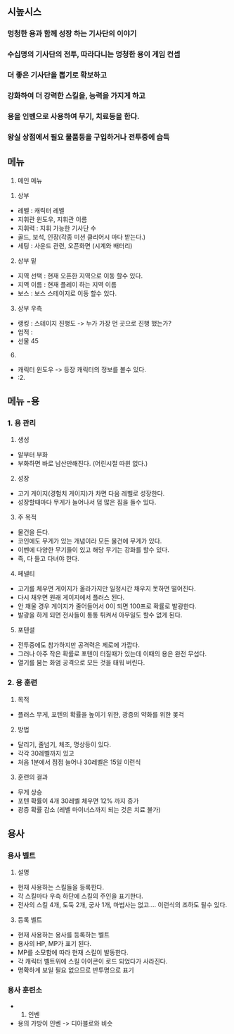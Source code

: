 ##  시높시스
### 멍청한 용과 함께 성장 하는 기사단의 이야기 
### 수십명의 기사단의 전투, 따라다니는 멍청한 용이 게임 컨셉
### 더 좋은 기사단을 뽑기로 확보하고
### 강화하여 더 강력한 스킬을, 능력을 가지게 하고 
### 용을 인벤으로 사용하여 무기, 치료등을 한다. 
### 왕실 상점에서 필요 물품등을 구입하거나 전투중에 습득

## 메뉴
1. 메인 메뉴
 1) 상부 
 - 레벨 : 캐릭터 레벨
 - 지휘관 윈도우, 지휘관 이름 
 - 지휘력 : 지휘 가능한 기사단 수
 - 골드, 보석, 인장(각종 미션 클리어시 마다 받는다.)
 - 세팅 : 사운드 관련, 오픈화면 (시계와 배터리)
 2) 상부 밑 
  - 지역 선택 : 현재 오픈한 지역으로 이동 할수 있다.
  - 지역 이름 : 현재 플레이 하는 지역 이름
  - 보스 : 보스 스테이지로 이동 할수 있다.
  3) 상부 우측
   - 랭킹 : 스테이지 진행도 -> 누가 가장 먼 곳으로 진행 했는가?
   - 업적 : 
   - 선물
  45  
  6)  




 - 캐릭터 윈도우 -> 등장 캐릭터의 정보를 볼수 있다.
 - :2. 

## 메뉴 -용
### 1. 용 관리
 1) 생성
  - 알부터 부화 
  - 부화하면 바로 남산만해진다. (어린시절 따윈 없다.)
 2) 성장
  - 고기 게이지(경험치 게이지)가 차면 다음 레벨로 성장한다. 
  - 성장할때마다 무게가 늘어나서 덤 많은 짐을 들수 있다. 
 3) 주 목적
  - 물건을 든다. 
  - 코인에도 무게가 있는 개념이라 모든 물건에 무게가 있다. 
  - 이벤에 다양한 무기들이 있고 해당 무기는 강화를 할수 있다. 
  - 즉, 다 들고 다녀야 한다. 
 4) 페넬티
  - 고기를 체우면 게이지가 올라가지만 일정시간 채우지 못하면 떨어진다. 
  - 다시 채우면 원래 게이지에서 플러스 된다.
  - 안 채울 경우 게이지가 줄어들어서 0이 되면 100프로 확률로 발광한다. 
  - 발광을 하게 되면 전사들이 통통 튀켜서 아무일도 할수 없게 된다.
 5) 포텐셜
  - 전투중에도 참가하지만 공격력은 제로에 가깝다. 
  - 그러나 아주 작은 확률로 포텐이 터질때가 있는데 이때의 용은 완전 무섭다.
  - 열기를 붐는 화염 공격으로 모든 것을 태워 버린다.
### 2. 용 훈련
 1) 목적
 - 플러스 무게, 포텐의 확률을 높이기 위한, 광증의 약화를 위한 몾걱
 2) 방법
 - 달리기, 줄넘기, 체조, 명상등이 있다. 
 - 각각 30레벨까지 있고 
 - 처음 1분에서 점점 늘어나 30레벨은 15일 이런식
 3) 훈련의 결과 
 - 무게 상승
 - 포텐 확률이 4개 30레벨 체우면 12% 까지 증가
 - 광증 확률 감소 (레벨 마이너스까지 되는 것은 치료 불가)

## 용사 
### 용사 벨트 
 1) 설명
  - 현재 사용하는 스킬들을 등록한다. 
  - 각 스킬마다 우측 하단에 스킬의 주인을 표기한다.
  - 전사의 스킬 4개, 도둑 2개, 궁사 1개, 마법사는 없고.... 이런식의 조하도 될수 있다. 
 3) 등록 벨트
 - 현재 사용하는 용사를 등록하는 벨트 
 - 용사의 HP, MP가 표기 된다.
 - MP를 소모함에 따라 현재 스킬이 발동한다. 
 - 각 캐릭터 벨트위에 스킬 아이콘이 로드 되었다가 사라진다. 
 - 명확하게 보일 필요 없으므로 반투명으로 표기
 
 
### 용사 훈련소
 - 1)  인벤
 - 용의 가방이 인벤 -> 디아블로와 비슷












